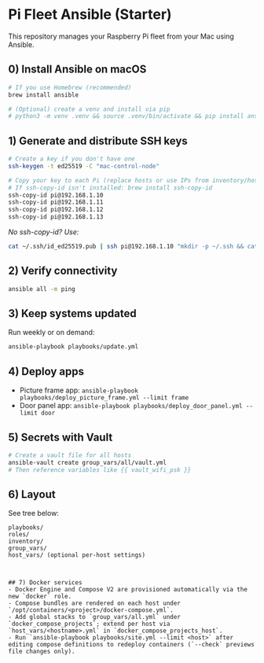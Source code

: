 # Pi Fleet Ansible (Starter)

This repository manages your Raspberry Pi fleet from your Mac using Ansible.

## 0) Install Ansible on macOS
```bash
# If you use Homebrew (recommended)
brew install ansible

# (Optional) create a venv and install via pip
# python3 -m venv .venv && source .venv/bin/activate && pip install ansible
```

## 1) Generate and distribute SSH keys
```bash
# Create a key if you don't have one
ssh-keygen -t ed25519 -C "mac-control-node"

# Copy your key to each Pi (replace hosts or use IPs from inventory/hosts.ini)
# If ssh-copy-id isn't installed: brew install ssh-copy-id
ssh-copy-id pi@192.168.1.10
ssh-copy-id pi@192.168.1.11
ssh-copy-id pi@192.168.1.12
ssh-copy-id pi@192.168.1.13
```

_No ssh-copy-id? Use:_
```bash
cat ~/.ssh/id_ed25519.pub | ssh pi@192.168.1.10 "mkdir -p ~/.ssh && cat >> ~/.ssh/authorized_keys && chmod 700 ~/.ssh && chmod 600 ~/.ssh/authorized_keys"
```

## 2) Verify connectivity
```bash
ansible all -m ping
```

## 3) Keep systems updated
Run weekly or on demand:
```bash
ansible-playbook playbooks/update.yml
```

## 4) Deploy apps
- Picture frame app: `ansible-playbook playbooks/deploy_picture_frame.yml --limit frame`
- Door panel app: `ansible-playbook playbooks/deploy_door_panel.yml --limit door`

## 5) Secrets with Vault
```bash
# Create a vault file for all hosts
ansible-vault create group_vars/all/vault.yml
# Then reference variables like {{ vault_wifi_psk }}
```

## 6) Layout
See tree below:
```
playbooks/
roles/
inventory/
group_vars/
host_vars/ (optional per-host settings)
```
```


## 7) Docker services
- Docker Engine and Compose V2 are provisioned automatically via the new `docker` role.
- Compose bundles are rendered on each host under `/opt/containers/<project>/docker-compose.yml`.
- Add global stacks to `group_vars/all.yml` under `docker_compose_projects`; extend per host via `host_vars/<hostname>.yml` in `docker_compose_projects_host`.
- Run `ansible-playbook playbooks/site.yml --limit <host>` after editing compose definitions to redeploy containers (`--check` previews file changes only).
